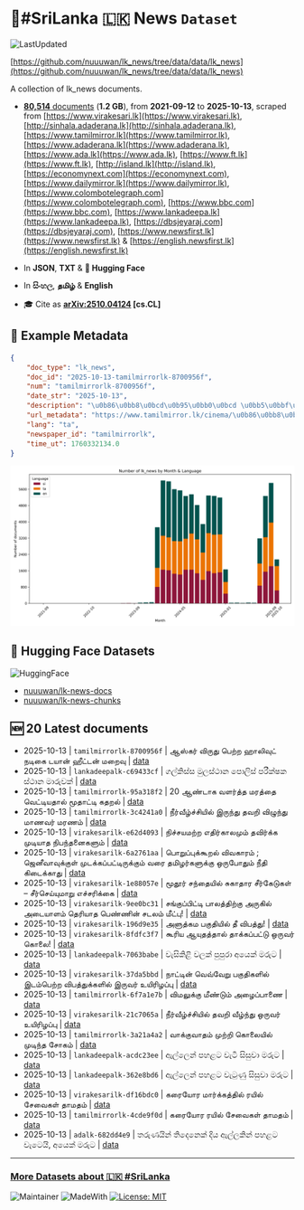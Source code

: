 # 📄#SriLanka 🇱🇰 News `Dataset`

![LastUpdated](https://img.shields.io/badge/last_updated-2025--10--13_10:46:14-green)

[https://github.com/nuuuwan/lk_news/tree/data/data/lk_news](https://github.com/nuuuwan/lk_news/tree/data/data/lk_news)

A collection of lk_news documents.

- [**80,514** documents](https://github.com/nuuuwan/lk_news/tree/data/data/lk_news) (**1.2 GB**), from **2021-09-12** to **2025-10-13**, scraped from [https://www.virakesari.lk](https://www.virakesari.lk), [http://sinhala.adaderana.lk](http://sinhala.adaderana.lk), [https://www.tamilmirror.lk](https://www.tamilmirror.lk), [https://www.adaderana.lk](https://www.adaderana.lk), [https://www.ada.lk](https://www.ada.lk), [https://www.ft.lk](https://www.ft.lk), [http://island.lk](http://island.lk), [https://economynext.com](https://economynext.com), [https://www.dailymirror.lk](https://www.dailymirror.lk), [https://www.colombotelegraph.com](https://www.colombotelegraph.com), [https://www.bbc.com](https://www.bbc.com), [https://www.lankadeepa.lk](https://www.lankadeepa.lk), [https://dbsjeyaraj.com](https://dbsjeyaraj.com), [https://www.newsfirst.lk](https://www.newsfirst.lk) & [https://english.newsfirst.lk](https://english.newsfirst.lk)

- In **JSON**, **TXT** & **🤗 Hugging Face**

- In **සිංහල**, **தமிழ்** & **English**

- 🎓 Cite as **[arXiv:2510.04124](https://arxiv.org/abs/2510.04124) [cs.CL]**

## 📝 Example Metadata

```json
{
    "doc_type": "lk_news",
    "doc_id": "2025-10-13-tamilmirrorlk-8700956f",
    "num": "tamilmirrorlk-8700956f",
    "date_str": "2025-10-13",
    "description": "\u0b86\u0bb8\u0bcd\u0b95\u0bb0\u0bcd \u0bb5\u0bbf\u0bb0\u0bc1\u0ba4\u0bc1 \u0baa\u0bc6\u0bb1\u0bcd\u0bb1 \u0bb9\u0bbe\u0bb2\u0bbf\u0bb5\u0bc1\u0b9f\u0bcd \u0ba8\u0b9f\u0bbf\u0b95\u0bc8 \u0b9f\u0baf\u0bbe\u0ba9\u0bcd \u0bb9\u0bc0\u0b9f\u0bcd\u0b9f\u0ba9\u0bcd \u0bae\u0bb1\u0bc8\u0bb5\u0bc1",
    "url_metadata": "https://www.tamilmirror.lk/cinema/\u0b86\u0bb8\u0bcd\u0b95\u0bb0\u0bcd-\u0bb5\u0bbf\u0bb0\u0bc1\u0ba4\u0bc1-\u0baa\u0bc6\u0bb1\u0bcd\u0bb1-\u0bb9\u0bbe\u0bb2\u0bbf\u0bb5\u0bc1\u0b9f\u0bcd-\u0ba8\u0b9f\u0bbf\u0b95\u0bc8-\u0b9f\u0baf\u0bbe\u0ba9\u0bcd-\u0bb9\u0bc0\u0b9f\u0bcd\u0b9f\u0ba9\u0bcd-\u0bae\u0bb1\u0bc8\u0bb5\u0bc1/54-366171",
    "lang": "ta",
    "newspaper_id": "tamilmirrorlk",
    "time_ut": 1760332134.0
}
```

![Chart](https://raw.githubusercontent.com/nuuuwan/lk_news/refs/heads/data/data/lk_news/docs_by_month_and_lang.png)

## 🤗 Hugging Face Datasets

![HuggingFace](https://img.shields.io/badge/-HuggingFace-FDEE21?style=for-the-badge&logo=HuggingFace)

- [nuuuwan/lk-news-docs](https://huggingface.co/datasets/nuuuwan/lk-news-docs)
- [nuuuwan/lk-news-chunks](https://huggingface.co/datasets/nuuuwan/lk-news-chunks)

## 🆕 20 Latest documents

- 2025-10-13 | `tamilmirrorlk-8700956f` | ஆஸ்கர் விருது பெற்ற ஹாலிவுட் நடிகை டயான் ஹீட்டன் மறைவு | [data](https://github.com/nuuuwan/lk_news/tree/data/data/lk_news/2020s/2025/2025-10-13-tamilmirrorlk-8700956f)
- 2025-10-13 | `lankadeepalk-c69433cf` | ගල්කිස්ස මුලස්ථාන පොලිස් පරීක්ෂක ස්ථාන මාරුවක් | [data](https://github.com/nuuuwan/lk_news/tree/data/data/lk_news/2020s/2025/2025-10-13-lankadeepalk-c69433cf)
- 2025-10-13 | `tamilmirrorlk-95a318f2` | 20 ஆண்டாக வளர்த்த மரத்தை வெட்டியதால் மூதாட்டி கதறல் | [data](https://github.com/nuuuwan/lk_news/tree/data/data/lk_news/2020s/2025/2025-10-13-tamilmirrorlk-95a318f2)
- 2025-10-13 | `tamilmirrorlk-3c4241a0` | நீர்வீழ்ச்சியில் இருந்து தவறி விழுந்து மாணவர் மரணம் | [data](https://github.com/nuuuwan/lk_news/tree/data/data/lk_news/2020s/2025/2025-10-13-tamilmirrorlk-3c4241a0)
- 2025-10-13 | `virakesarilk-e62d4093` | நிச்சயமற்ற எதிர்காலமும் தவிர்க்க முடியாத நிபந்தனைகளும் | [data](https://github.com/nuuuwan/lk_news/tree/data/data/lk_news/2020s/2025/2025-10-13-virakesarilk-e62d4093)
- 2025-10-13 | `virakesarilk-6a2761aa` | பொறுப்புக்கூறல் விவகாரம் ; ஜெனீவாவுக்குள் முடக்கப்பட்டிருக்கும் வரை தமிழர்களுக்கு ஒருபோதும் நீதி கிடைக்காது | [data](https://github.com/nuuuwan/lk_news/tree/data/data/lk_news/2020s/2025/2025-10-13-virakesarilk-6a2761aa)
- 2025-10-13 | `virakesarilk-1e88057e` | மூதூர் சந்தையில் சுகாதார சீர்கேடுகள் – சீர்செய்யுமாறு எச்சரிக்கை | [data](https://github.com/nuuuwan/lk_news/tree/data/data/lk_news/2020s/2025/2025-10-13-virakesarilk-1e88057e)
- 2025-10-13 | `virakesarilk-9ee0bc31` | சங்குப்பிட்டி பாலத்திற்கு அருகில் அடையாளம் தெரியாத பெண்ணின் சடலம் மீட்பு! | [data](https://github.com/nuuuwan/lk_news/tree/data/data/lk_news/2020s/2025/2025-10-13-virakesarilk-9ee0bc31)
- 2025-10-13 | `virakesarilk-196d9e35` | அளுத்கம பகுதியில்  தீ விபத்து! | [data](https://github.com/nuuuwan/lk_news/tree/data/data/lk_news/2020s/2025/2025-10-13-virakesarilk-196d9e35)
- 2025-10-13 | `virakesarilk-8fdfc3f7` | கூரிய ஆயுதத்தால் தாக்கப்பட்டு ஒருவர் கொலை! | [data](https://github.com/nuuuwan/lk_news/tree/data/data/lk_news/2020s/2025/2025-10-13-virakesarilk-8fdfc3f7)
- 2025-10-13 | `lankadeepalk-7063babe` | වැසිකිළි වලක් පුපුරා අයෙක් මරුට | [data](https://github.com/nuuuwan/lk_news/tree/data/data/lk_news/2020s/2025/2025-10-13-lankadeepalk-7063babe)
- 2025-10-13 | `virakesarilk-37da5bbd` | நாட்டின் வெவ்வேறு பகுதிகளில் இடம்பெற்ற விபத்துக்களில் இருவர் உயிரிழப்பு | [data](https://github.com/nuuuwan/lk_news/tree/data/data/lk_news/2020s/2025/2025-10-13-virakesarilk-37da5bbd)
- 2025-10-13 | `tamilmirrorlk-6f7a1e7b` | விமலுக்கு மீண்டும் அழைப்பாணை | [data](https://github.com/nuuuwan/lk_news/tree/data/data/lk_news/2020s/2025/2025-10-13-tamilmirrorlk-6f7a1e7b)
- 2025-10-13 | `virakesarilk-21c7065a` | நீர்வீழ்ச்சியில் தவறி வீழ்ந்து ஒருவர் உயிரிழப்பு | [data](https://github.com/nuuuwan/lk_news/tree/data/data/lk_news/2020s/2025/2025-10-13-virakesarilk-21c7065a)
- 2025-10-13 | `tamilmirrorlk-3a21a4a2` | வாக்குவாதம் முற்றி கொலையில் முடிந்த சோகம் | [data](https://github.com/nuuuwan/lk_news/tree/data/data/lk_news/2020s/2025/2025-10-13-tamilmirrorlk-3a21a4a2)
- 2025-10-13 | `lankadeepalk-acdc23ee` | ඇල්ලෙන් පහළට වැටී සිසුවා මරුට | [data](https://github.com/nuuuwan/lk_news/tree/data/data/lk_news/2020s/2025/2025-10-13-lankadeepalk-acdc23ee)
- 2025-10-13 | `lankadeepalk-362e8bd6` | ඇල්ලෙන් පහළට වැටුණු සිසුවා මරුට | [data](https://github.com/nuuuwan/lk_news/tree/data/data/lk_news/2020s/2025/2025-10-13-lankadeepalk-362e8bd6)
- 2025-10-13 | `virakesarilk-df16bdc0` | கரையோர மார்க்கத்தில் ரயில் சேவைகள் தாமதம் | [data](https://github.com/nuuuwan/lk_news/tree/data/data/lk_news/2020s/2025/2025-10-13-virakesarilk-df16bdc0)
- 2025-10-13 | `tamilmirrorlk-4cde9f0d` | கரையோர ரயில் சேவைகள் தாமதம் | [data](https://github.com/nuuuwan/lk_news/tree/data/data/lk_news/2020s/2025/2025-10-13-tamilmirrorlk-4cde9f0d)
- 2025-10-13 | `adalk-682dd4e9` | තරුණයින් තිදෙනෙක් දිය ඇල්ලකින් පහළට වැටෙයි, අයෙක් මරුට | [data](https://github.com/nuuuwan/lk_news/tree/data/data/lk_news/2020s/2025/2025-10-13-adalk-682dd4e9)

---

### [More Datasets about 🇱🇰 #SriLanka](https://github.com/nuuuwan/lk_datasets)

![Maintainer](https://img.shields.io/badge/maintainer-nuuuwan-red)
![MadeWith](https://img.shields.io/badge/made_with-python-blue)
[![License: MIT](https://img.shields.io/badge/License-MIT-yellow.svg)](https://opensource.org/licenses/MIT)
